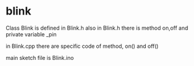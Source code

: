 # blink
Class Blink is defined in Blink.h
also in Blink.h there is method on,off and private variable _pin

in Blink.cpp there are specific code of method, on() and off()

main sketch file is Blink.ino
